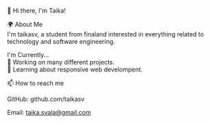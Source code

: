👋 Hi there, I'm Taika!

🌍 About Me  
I'm taikasv, a student from finaland interested in everything related to technology and software engineering. 


I'm Currently...  
🔭 Working on many different projects.  
🌱 Learning about responsive web develompent.

📫 How to reach me

GitHub: github.com/taikasv

Email: taika.svala@gmail.com
